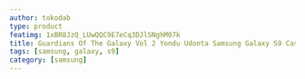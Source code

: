 ```yaml
---
author: tokodab
type: product
featimg: 1xBR8JzQ_LUwQQC9E7eCq3DJlSNghM07k
title: Guardians Of The Galaxy Vol 2 Yondu Udonta Samsung Galaxy S9 Case
tags: [samsung, galaxy, s9]
category: [samsung]
---
```

